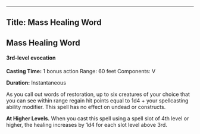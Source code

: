 -------------------------
Title: Mass Healing Word
-------------------------

## Mass Healing Word

#### 3rd-level evocation


**Casting Time:** 1 bonus action Range:
60 feet Components: V

**Duration:** Instantaneous


As you call out words of restoration, up to six creatures of your choice
that you can see within range regain hit points equal to 1d4 + your
spellcasting ability modifier. This spell has no effect on undead or
constructs.

**At Higher Levels.** When you cast this spell using
a
spell slot of 4th level or higher, the healing increases by 1d4 for each
slot level above 3rd.


